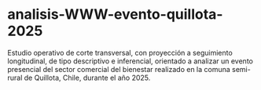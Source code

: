 # analisis-WWW-evento-quillota-2025
Estudio operativo de corte transversal, con proyección a seguimiento longitudinal, de tipo descriptivo e inferencial, orientado a analizar un evento presencial del sector comercial del bienestar realizado en la comuna semi-rural de Quillota, Chile, durante el año 2025.
